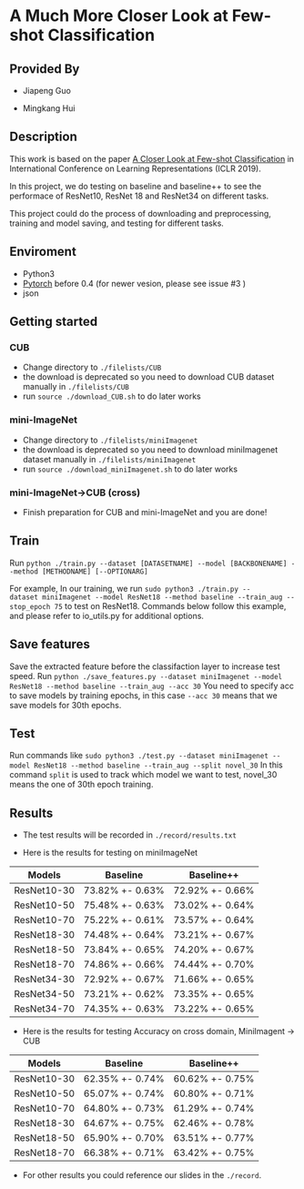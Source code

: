 # A Much More Closer Look at Few-shot Classification

## Provided By
* Jiapeng Guo

* Mingkang Hui

## Description

This work is based on the paper [A Closer Look at Few-shot Classification](https://arxiv.org/abs/1904.04232) in International Conference on Learning Representations (ICLR 2019). 

In this project, we do testing on baseline and baseline++ to see the performace of ResNet10, ResNet 18 and ResNet34 on different tasks.

This project could do the process of downloading and preprocessing, training and model saving, and testing for different tasks.

## Enviroment
 - Python3
 - [Pytorch](http://pytorch.org/) before 0.4 (for newer vesion, please see issue #3 )
 - json

## Getting started
### CUB
* Change directory to `./filelists/CUB`
* the download is deprecated so you need to download CUB dataset manually in `./filelists/CUB` 
* run `source ./download_CUB.sh` to do later works


### mini-ImageNet
* Change directory to `./filelists/miniImagenet`
* the download is deprecated so you need to download miniImagenet dataset manually in `./filelists/miniImagenet` 
* run `source ./download_miniImagenet.sh` to do later works

### mini-ImageNet->CUB (cross)
* Finish preparation for CUB and mini-ImageNet and you are done!

## Train
Run
```python ./train.py --dataset [DATASETNAME] --model [BACKBONENAME] --method [METHODNAME] [--OPTIONARG]```

For example, In our training, we run `sudo python3 ./train.py --dataset miniImagenet --model ResNet18 --method baseline --train_aug --stop_epoch 75`  to test on ResNet18.
Commands below follow this example, and please refer to io_utils.py for additional options.

## Save features
Save the extracted feature before the classifaction layer to increase test speed. 
Run
```python ./save_features.py --dataset miniImagenet --model ResNet18 --method baseline --train_aug --acc 30```
You need to specify acc to save models by training epochs, in this case ```--acc 30``` means that we save models for 30th epochs.


## Test
Run commands like
```sudo python3 ./test.py --dataset miniImagenet --model ResNet18 --method baseline --train_aug --split novel_30```
In this command ```split``` is used to track which model we want to test, novel_30 means the one of 30th epoch training.


## Results
* The test results will be recorded in `./record/results.txt`

* Here is the results for testing on miniImageNet

| Models|Baseline|Baseline++|
|  ---- |  ----  | ----  |
|ResNet10-30|73.82% +- 0.63%|72.92% +- 0.66%
|ResNet10-50|75.48% +- 0.63%|73.02% +- 0.64%
|ResNet10-70|75.22% +- 0.61%|73.57% +- 0.64%
|ResNet18-30|74.48% +- 0.64%|73.21% +- 0.67%
|ResNet18-50|73.84% +- 0.65%|74.20% +- 0.67%
|ResNet18-70|74.86% +- 0.66%|74.44% +- 0.70%
|ResNet34-30|72.92% +- 0.67%|71.66% +- 0.65%
|ResNet34-50|73.21% +- 0.62%|73.35% +- 0.65%
|ResNet34-70|74.35% +- 0.63%|73.22% +- 0.65%

* Here is the results for testing Accuracy on cross domain, MiniImagent -> CUB

  
| Models|Baseline|Baseline++|
|  ---- |  ----  | ----  |
|ResNet10-30|62.35% +- 0.74%|60.62% +- 0.75%
|ResNet10-50|65.07% +- 0.74%|60.80% +- 0.71%
|ResNet10-70|64.80% +- 0.73%|61.29% +- 0.74%
|ResNet18-30|64.67% +- 0.75%|62.46% +- 0.78%
|ResNet18-50|65.90% +- 0.70%|63.51% +- 0.77%
|ResNet18-70|66.38% +- 0.71%|63.42% +- 0.75%

* For other results you could reference our slides in the ```./record```.
